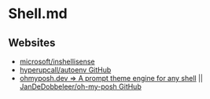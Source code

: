 # Shell.md

## Websites

* [microsoft/inshellisense](https://github.com/microsoft/inshellisense)
* [hyperupcall/autoenv GitHub](https://github.com/hyperupcall/autoenv)
* [ohmyposh.dev => A prompt theme engine for any shell](https://ohmyposh.dev/) || [JanDeDobbeleer/oh-my-posh GitHub](https://github.com/jandedobbeleer/oh-my-posh)
